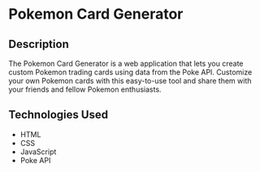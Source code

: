 # Pokemon Card Generator

## Description

The Pokemon Card Generator is a web application that lets you create custom Pokemon trading cards using data from the Poke API. Customize your own Pokemon cards with this easy-to-use tool and share them with your friends and fellow Pokemon enthusiasts.

## Technologies Used
- HTML
- CSS
- JavaScript
- Poke API

